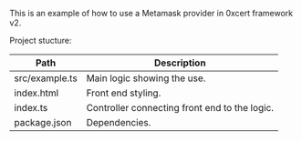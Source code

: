 This is an example of how to use a Metamask provider in 0xcert framework v2.

Project stucture:

| Path           | Description                                   |
| -------------- | --------------------------------------------- |
| src/example.ts | Main logic showing the use.                   |
| index.html     | Front end styling.                            |
| index.ts       | Controller connecting front end to the logic. |
| package.json   | Dependencies.                                 |
